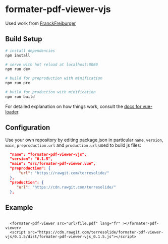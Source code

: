 # formater-pdf-viewer-vjs


Used work from [FranckFreiburger](https://github.com/FranckFreiburger/vue-pdf)

## Build Setup

``` bash
# install dependencies
npm install

# serve with hot reload at localhost:8080
npm run dev

# build for preproduction with minification
npm run pre

# build for production with minification
npm run build


```

For detailed explanation on how things work, consult the [docs for vue-loader](http://vuejs.github.io/vue-loader).

## Configuration
Use your own repository by editing package.json in particular `name`, `version`, `main`, `preproduction.url` and `production.url` used to build js files:

``` json
  "name": "formater-pdf-viewer-vjs",
  "version": "0.1.5",
  "main": "src/formater-pdf-viewer.vue",
  "preproduction": {
	  "url": "https://rawgit.com/terresolide/"
  },
  "production": {
     "url": "https://cdn.rawgit.com/terresolide/"
  },

```



## Example 
```

  <formater-pdf-viewer src="url/file.pdf" lang="fr" ></formater-pdf-viewer>
  <script src="https://cdn.rawgit.com/terresolide/formater-pdf-viewer-vjs/0.1.5/dist/formater-pdf-viewer-vjs_0.1.5.js"></script> 

